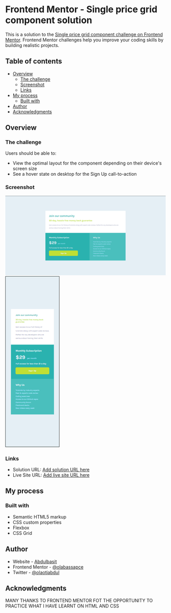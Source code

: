 # Frontend Mentor - Single price grid component solution

This is a solution to the [Single price grid component challenge on Frontend Mentor](https://www.frontendmentor.io/challenges/single-price-grid-component-5ce41129d0ff452fec5abbbc). Frontend Mentor challenges help you improve your coding skills by building realistic projects. 

## Table of contents

- [Overview](#overview)
  - [The challenge](#the-challenge)
  - [Screenshot](#screenshot)
  - [Links](#links)
- [My process](#my-process)
  - [Built with](#built-with)
- [Author](#author)
- [Acknowledgments](#acknowledgments)

## Overview

### The challenge

Users should be able to:

- View the optimal layout for the component depending on their device's screen size
- See a hover state on desktop for the Sign Up call-to-action

### Screenshot

![](./Desktop-solution--Single%20grid%20componrnt.png)
![](./Mobile-solution--SIngle%20grid%20component.png)

### Links

- Solution URL: [Add solution URL here](https://your-solution-url.com)
- Live Site URL: [Add live site URL here](https://your-live-site-url.com)

## My process

### Built with

- Semantic HTML5 markup
- CSS custom properties
- Flexbox
- CSS Grid

## Author

- Website - [Abdulbasit](https://www.your-site.com)
- Frontend Mentor - [@olabassapce](https://www.frontendmentor.io/profile/olabasspace)
- Twitter - [@olaotiabdul](https://www.twitter.com/olaotiabdul)

## Acknowledgments

MANY THANKS TO FRONTEND MENTOR FOT THE OPPORTUNITY TO PRACTICE WHAT I HAVE LEARNT ON HTML AND CSS

